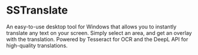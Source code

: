 # SSTranslate
An easy-to-use desktop tool for Windows that allows you to instantly translate any text on your screen. Simply select an area, and get an overlay with the translation. Powered by Tesseract for OCR and the DeepL API for high-quality translations.
